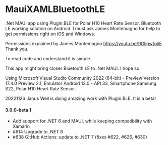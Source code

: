 # MauiXAMLBluetoothLE

.Net MAUI app using Plugin.BLE for Polar H10 Heart Rate Sensor. Bluetooth LE working solution on Android. I must ask James Montemagno for help to get permissions right on iOS and Windows.

Permissions explained by James Montemagno https://youtu.be/9GljgwfpiiE. Thank you.

To read code and understand it is simple.

This app might bring closer Bluetooth LE to .Net MAUI. I hope so.

Using Microsoft Visual Studio Community 2022 (64-bit) - Preview
Version 17.4.0 Preview 2.1,
Emulator Android 13.0 - API 33,
Smartphone Samsung S22,
Polar H10 Heart Rate Sensor.

20221126 Janus Weil is doing amazing work with Plugin.BLE. It is a beta!
#### 3.0.0-beta.1
- Add support for .NET 6 and MAUI, while keeping compatibility with Xamarin
- #614 Upgrade to .NET 6
- #638 GitHub Actions: update to .NET 7 (fixes #622, #626, #630)
